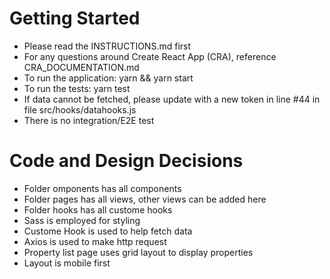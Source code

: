 # Getting Started

- Please read the INSTRUCTIONS.md first
- For any questions around Create React App (CRA), reference
  CRA_DOCUMENTATION.md
- To run the application: yarn && yarn start
- To run the tests: yarn test
- If data cannot be fetched, please update with a new token in line #44 in file src/hooks/datahooks.js
- There is no integration/E2E test

# Code and Design Decisions

- Folder omponents has all components
- Folder pages has all views, other views can be added here
- Folder hooks has all custome hooks
- Sass is employed for styling
- Custome Hook is used to help fetch data
- Axios is used to make http request
- Property list page uses grid layout to display properties
- Layout is mobile first

<!-- Please document your code & design decisions here. -->
